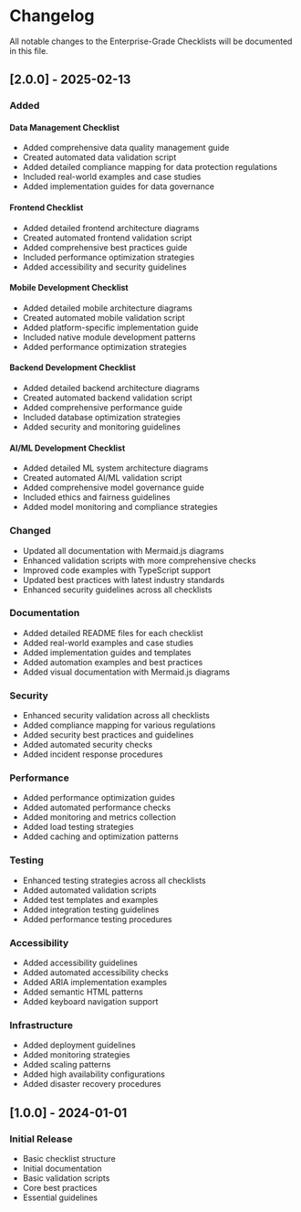 # Changelog

All notable changes to the Enterprise-Grade Checklists will be documented in this file.

## [2.0.0] - 2025-02-13

### Added

#### Data Management Checklist

- Added comprehensive data quality management guide
- Created automated data validation script
- Added detailed compliance mapping for data protection regulations
- Included real-world examples and case studies
- Added implementation guides for data governance

#### Frontend Checklist

- Added detailed frontend architecture diagrams
- Created automated frontend validation script
- Added comprehensive best practices guide
- Included performance optimization strategies
- Added accessibility and security guidelines

#### Mobile Development Checklist

- Added detailed mobile architecture diagrams
- Created automated mobile validation script
- Added platform-specific implementation guide
- Included native module development patterns
- Added performance optimization strategies

#### Backend Development Checklist

- Added detailed backend architecture diagrams
- Created automated backend validation script
- Added comprehensive performance guide
- Included database optimization strategies
- Added security and monitoring guidelines

#### AI/ML Development Checklist

- Added detailed ML system architecture diagrams
- Created automated AI/ML validation script
- Added comprehensive model governance guide
- Included ethics and fairness guidelines
- Added model monitoring and compliance strategies

### Changed

- Updated all documentation with Mermaid.js diagrams
- Enhanced validation scripts with more comprehensive checks
- Improved code examples with TypeScript support
- Updated best practices with latest industry standards
- Enhanced security guidelines across all checklists

### Documentation

- Added detailed README files for each checklist
- Added real-world examples and case studies
- Added implementation guides and templates
- Added automation examples and best practices
- Added visual documentation with Mermaid.js diagrams

### Security

- Enhanced security validation across all checklists
- Added compliance mapping for various regulations
- Added security best practices and guidelines
- Added automated security checks
- Added incident response procedures

### Performance

- Added performance optimization guides
- Added automated performance checks
- Added monitoring and metrics collection
- Added load testing strategies
- Added caching and optimization patterns

### Testing

- Enhanced testing strategies across all checklists
- Added automated validation scripts
- Added test templates and examples
- Added integration testing guidelines
- Added performance testing procedures

### Accessibility

- Added accessibility guidelines
- Added automated accessibility checks
- Added ARIA implementation examples
- Added semantic HTML patterns
- Added keyboard navigation support

### Infrastructure

- Added deployment guidelines
- Added monitoring strategies
- Added scaling patterns
- Added high availability configurations
- Added disaster recovery procedures

## [1.0.0] - 2024-01-01

### Initial Release

- Basic checklist structure
- Initial documentation
- Basic validation scripts
- Core best practices
- Essential guidelines
